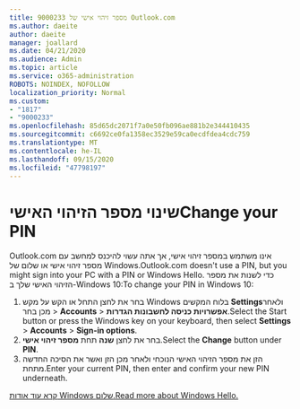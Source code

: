 ```yaml
---
title: מספר זיהוי אישי של 9000233 Outlook.com
ms.author: daeite
author: daeite
manager: joallard
ms.date: 04/21/2020
ms.audience: Admin
ms.topic: article
ms.service: o365-administration
ROBOTS: NOINDEX, NOFOLLOW
localization_priority: Normal
ms.custom:
- "1817"
- "9000233"
ms.openlocfilehash: 85d65dc2071f7a0e50fb096ae881b2e344410435
ms.sourcegitcommit: c6692ce0fa1358ec3529e59ca0ecdfdea4cdc759
ms.translationtype: MT
ms.contentlocale: he-IL
ms.lasthandoff: 09/15/2020
ms.locfileid: "47798197"
---
```

# <a name="change-your-pin"></a><span data-ttu-id="44788-102">שינוי מספר הזיהוי האישי</span><span class="sxs-lookup"><span data-stu-id="44788-102">Change your PIN</span></span>

<span data-ttu-id="44788-103">Outlook.com אינו משתמש במספר זיהוי אישי, אך אתה עשוי להיכנס למחשב עם מספר זיהוי אישי או שלום של Windows.</span><span class="sxs-lookup"><span data-stu-id="44788-103">Outlook.com doesn't use a PIN, but you might sign into your PC with a PIN or Windows Hello.</span></span> <span data-ttu-id="44788-104">כדי לשנות את מספר הזיהוי האישי שלך ב-Windows 10:</span><span class="sxs-lookup"><span data-stu-id="44788-104">To change your PIN in Windows 10:</span></span>

1. <span data-ttu-id="44788-105">בחר את לחצן התחל או הקש על מקש Windows בלוח המקשים **Settings**ולאחר מכן בחר  >  **Accounts**  >  **אפשרויות כניסה לחשבונות הגדרות**.</span><span class="sxs-lookup"><span data-stu-id="44788-105">Select the Start button or press the Windows key on your keyboard, then select **Settings** > **Accounts** > **Sign-in options**.</span></span>
2. <span data-ttu-id="44788-106">בחר את לחצן **שנה** תחת **מספר זיהוי אישי**.</span><span class="sxs-lookup"><span data-stu-id="44788-106">Select the **Change** button under **PIN**.</span></span>
3. <span data-ttu-id="44788-107">הזן את מספר הזיהוי האישי הנוכחי ולאחר מכן הזן ואשר את הסיכה החדשה מתחת.</span><span class="sxs-lookup"><span data-stu-id="44788-107">Enter your current PIN, then enter and confirm your new PIN underneath.</span></span>

[<span data-ttu-id="44788-108">קרא עוד אודות Windows שלום.</span><span class="sxs-lookup"><span data-stu-id="44788-108">Read more about Windows Hello.</span></span>](https://support.microsoft.com/help/17215/)